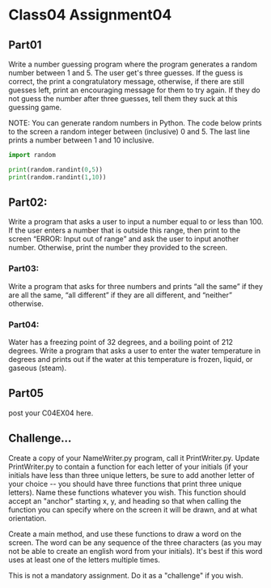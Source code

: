 # Class04 Assignment04

## Part01

Write a number guessing program where the program generates a random number between 1 and 5. The user get's three guesses. If the guess is correct, the print a congratulatory message, otherwise, if there are still guesses left, print an encouraging message for them to try again. If they do not guess the number after three guesses, tell them they suck at this guessing game. 

NOTE: You can generate random numbers in Python. The code below prints to the screen a random integer between (inclusive) 0 and 5. The last line prints a number between 1 and 10 inclusive.

```python
import random

print(random.randint(0,5))
print(random.randint(1,10))

```

## Part02:

Write a program that asks a user to input a number equal to or less than 100. If the user enters a number that is outside this range, then print to the screen “ERROR: Input out of range” and ask the user to input another number. Otherwise, print the number they provided to the screen.


### Part03:

Write a program that asks for three numbers and prints “all the same” if they are all the same, “all different” if they are all different, and “neither” otherwise.


### Part04:


Water has a freezing point of 32 degrees, and a boiling point of 212 degrees. Write a program that asks a user to enter the water temperature in degrees and prints out if the water at this temperature is frozen, liquid, or gaseous (steam).

##  Part05

post your C04EX04 here.

## Challenge...

Create a copy of your NameWriter.py program, call it PrintWriter.py. Update PrintWriter.py to contain a function for each letter of your initials (if your initials have less than three unique letters, be sure to add another letter of your choice -- you should have three functions that print three unique letters). Name these functions whatever you wish. This function should accept an "anchor" starting x, y, and heading so that when calling the function you can specify where on the screen it will be drawn, and at what orientation.

Create a main method, and use these functions to draw a word on the screen. The word can be any sequence of the three characters (as you may not be able to create an english word from your initials). It's best if this word uses at least one of the letters multiple times.

This is not a mandatory assignment. Do it as a "challenge" if you wish.

